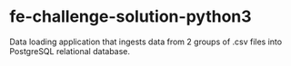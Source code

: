 # fe-challenge-solution-python3
Data loading application that ingests data from 2 groups of .csv files into PostgreSQL relational database.
